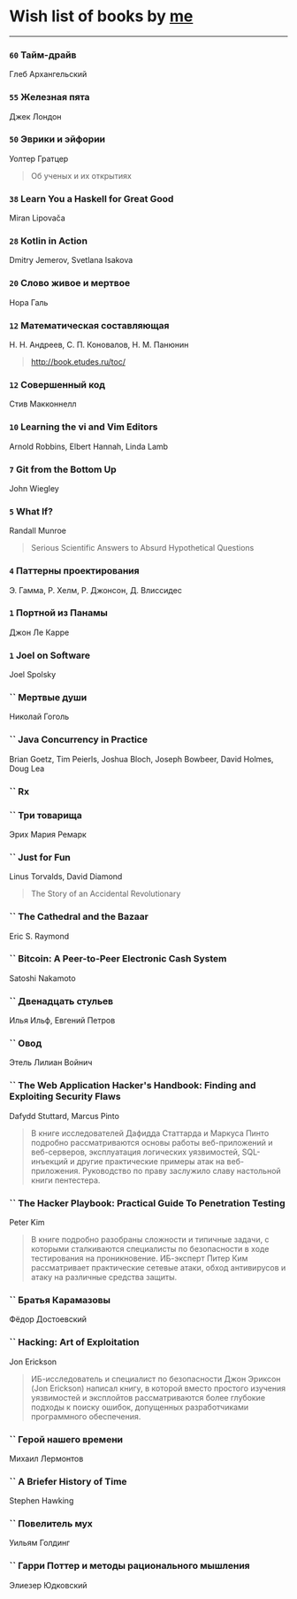 # Wish list of books by [me](http://www.knigopis.com/#/user/books?u=381417697-yandex)
---

### `60` Тайм-драйв
Глеб Архангельский

### `55` Железная пята
Джек Лондон

### `50` Эврики и эйфории
Уолтер Гратцер
> Об ученых и их открытиях

### `38` Learn You a Haskell for Great Good
Miran Lipovača

### `28` Kotlin in Action
Dmitry Jemerov, Svetlana Isakova

### `20` Слово живое и мертвое
Нора Галь

### `12` Математическая составляющая
Н. Н. Андреев, С. П. Коновалов, Н. М. Панюнин
> http://book.etudes.ru/toc/

### `12` Совершенный код
Стив Макконнелл

### `10` Learning the vi and Vim Editors
Arnold Robbins, Elbert Hannah, Linda Lamb

### `7` Git from the Bottom Up
John Wiegley

### `5` What If?
Randall Munroe
> Serious Scientific Answers to Absurd Hypothetical Questions

### `4` Паттерны проектирования
Э. Гамма, Р. Хелм, Р. Джонсон, Д. Влиссидес

### `1` Портной из Панамы
Джон Ле Карре

### `1` Joel on Software
Joel Spolsky

### `` Мертвые души
Николай Гоголь

### `` Java Concurrency in Practice
Brian Goetz,‎ Tim Peierls,‎ Joshua Bloch,‎ Joseph Bowbeer,‎ David Holmes,‎ Doug Lea

### `` Rx

### `` Три товарища
Эрих Мария Ремарк

### `` Just for Fun
Linus Torvalds, David Diamond
> The Story of an Accidental Revolutionary

### `` The Cathedral and the Bazaar
Eric S. Raymond

### `` Bitcoin: A Peer-to-Peer Electronic Cash System
Satoshi Nakamoto

### `` Двенадцать стульев
Илья Ильф, Евгений Петров

### `` Овод
Этель Лилиан Войнич

### `` The Web Application Hacker's Handbook: Finding and Exploiting Security Flaws
Dafydd Stuttard, Marcus Pinto
> В книге исследователей Дафидда Статтарда и Маркуса Пинто подробно рассматриваются основы работы веб-приложений и веб-серверов, эксплуатация логических уязвимостей, SQL-инъекций и другие практические примеры атак на веб-приложения. Руководство по праву заслужило славу настольной книги пентестера.

### `` The Hacker Playbook: Practical Guide To Penetration Testing
Peter Kim
> В книге подробно разобраны сложности и типичные задачи, с которыми сталкиваются специалисты по безопасности в ходе тестирования на проникновение. ИБ-эксперт Питер Ким рассматривает практические сетевые атаки, обход антивирусов и атаку на различные средства защиты.

### `` Братья Карамазовы
Фёдор Достоевский

### `` Hacking: Art of Exploitation
Jon Erickson
> ИБ-исследователь и специалист по безопасности Джон Эриксон (Jon Erickson) написал книгу, в которой вместо простого изучения уязвимостей и эксплойтов рассматриваются более глубокие подходы к поиску ошибок, допущенных разработчиками программного обеспечения.

### `` Герой нашего времени
Михаил Лермонтов

### `` A Briefer History of Time
Stephen Hawking

### `` Повелитель мух
Уильям Голдинг

### `` Гарри Поттер и методы рационального мышления
Элиезер Юдковский


